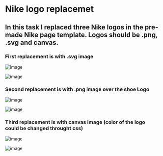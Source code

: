 # <h1>Nike logo replacemet</h1>
<h2>In this task I replaced three Nike logos in the pre-made Nike page template. Logos should be .png, .svg and canvas.</h2>

<h3>First replacement is with .svg image</h3>

![image](https://github.com/user-attachments/assets/cb70758c-8f3d-417d-a71f-dfc56f542205)

![image](https://github.com/user-attachments/assets/1cf671d1-7f9f-4be6-8d36-51e3dd138845)



<h3>Second replacement is with .png image over the shoe Logo</h3>

![image](https://github.com/user-attachments/assets/985998d4-95aa-4379-a35a-0433a48f3791)

![image](https://github.com/user-attachments/assets/7b0af95f-76ea-40c8-92c9-74ffb63b5c76)


<h3>Third replacement is with canvas image (color of the logo could be changed throught css)</h3>

![image](https://github.com/user-attachments/assets/01ce9bd3-78e8-41a8-93c9-7d39795c7a91)

![image](https://github.com/user-attachments/assets/624ade72-c0e1-4c7c-9820-6b81a5d9ffa9)
